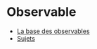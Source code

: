 # Observable
- [La base des observables](https://github.com/cedriclecocq/rxjs-exemple/tree/main/observable/base-observable)
- [Sujets](https://github.com/cedriclecocq/rxjs-exemple/tree/main/observable/subject)
